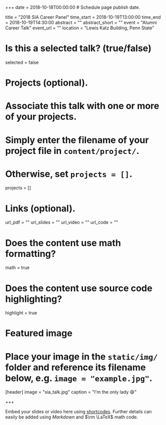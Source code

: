 +++
date = 2018-10-18T00:00:00  # Schedule page publish date.

title = "2018 SIA Career Panel"
time_start = 2018-10-19T13:00:00
time_end = 2018-10-19T14:30:00
abstract = ""
abstract_short = ""
event = "Alumni Career Talk"
event_url = ""
location = "Lewis Katz Building, Penn State"

# Is this a selected talk? (true/false)
selected = false

# Projects (optional).
#   Associate this talk with one or more of your projects.
#   Simply enter the filename of your project file in `content/project/`.
#   Otherwise, set `projects = []`.
projects = []

# Links (optional).
url_pdf = ""
url_slides = ""
url_video = ""
url_code = ""

# Does the content use math formatting?
math = true

# Does the content use source code highlighting?
highlight = true

# Featured image
# Place your image in the `static/img/` folder and reference its filename below, e.g. `image = "example.jpg"`.
[header]
image = "sia_talk.jpg"
caption = "I'm the only lady :smile:"

+++

Embed your slides or video here using [shortcodes](https://sourcethemes.com/academic/post/writing-markdown-latex/). Further details can easily be added using *Markdown* and $\rm \LaTeX$ math code.
